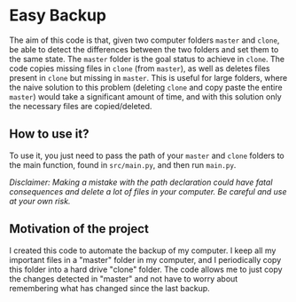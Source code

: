 # Easy Backup

The aim of this code is that, given two computer folders `master` and `clone`, be able to detect the differences between the two folders and set them to the same state. The `master` folder is the goal status to achieve in `clone`. The code copies missing files in `clone` (from `master`), as well as deletes files present in `clone` but missing in `master`. This is useful for large folders, where the naive solution to this problem (deleting `clone` and copy paste the entire `master`) would take a significant amount of time, and with this solution only the necessary files are copied/deleted.

## How to use it?

To use it, you just need to pass the path of your `master` and `clone` folders to the main function, found in `src/main.py`, and then run `main.py`.

*Disclaimer: Making a mistake with the path declaration could have fatal consequences and delete a lot of files in your computer. Be careful and use at your own risk.*

## Motivation of the project

I created this code to automate the backup of my computer. I keep all my important files in a "master" folder in my computer, and I periodically copy this folder into a hard drive "clone" folder. The code allows me to just copy the changes detected in "master" and not have to worry about remembering what has changed since the last backup.
